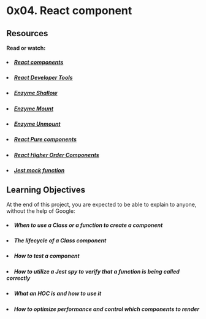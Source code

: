 # 0x04. React component

## Resources
<b>Read or watch:</b>

##### <li>[React components](https://intranet.hbtn.io/rltoken/f49-M-4Ke0VJzzFdC-WRFw)</li>
##### <li>[React Developer Tools](https://intranet.hbtn.io/rltoken/cIGQ8z5XKv23f8EkdSEb_g)</li>
##### <li>[Enzyme Shallow](https://intranet.hbtn.io/rltoken/79eg82GvrCdLpGy4uFayCw)</li>
##### <li>[Enzyme Mount](https://intranet.hbtn.io/rltoken/980niCC46UkhSB9kMcT2bg)</li>
##### <li>[Enzyme Unmount](https://intranet.hbtn.io/rltoken/Q7Kc3SKcMMYkmhlOTAjCOw)</li>
##### <li>[React Pure components](https://intranet.hbtn.io/rltoken/TlqDQJ72Ad4VLDXgSm9yaA)</li>
##### <li>[React Higher Order Components](https://intranet.hbtn.io/rltoken/R0KlYU2NTAKxNd0tXl7ieA)</li>
##### <li>[Jest mock function](https://intranet.hbtn.io/rltoken/aw-93ehMaVLV1c1KsQcbmw)</li>


## Learning Objectives
At the end of this project, you are expected to be able to explain to anyone, without the help of Google:

##### <li>When to use a Class or a function to create a component</li>
##### <li>The lifecycle of a Class component</li>
##### <li>How to test a component</li>
##### <li>How to utilize a Jest spy to verify that a function is being called correctly</li>
##### <li>What an HOC is and how to use it</li>
##### <li>How to optimize performance and control which components to render</li>